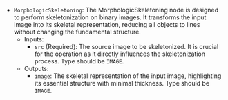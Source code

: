 - `MorphologicSkeletoning`: The MorphologicSkeletoning node is designed to perform skeletonization on binary images. It transforms the input image into its skeletal representation, reducing all objects to lines without changing the fundamental structure.
    - Inputs:
        - `src` (Required): The source image to be skeletonized. It is crucial for the operation as it directly influences the skeletonization process. Type should be `IMAGE`.
    - Outputs:
        - `image`: The skeletal representation of the input image, highlighting its essential structure with minimal thickness. Type should be `IMAGE`.
